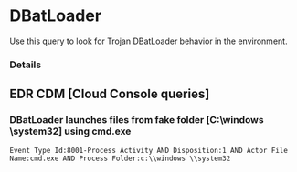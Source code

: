 # DBatLoader

Use this query to look for Trojan DBatLoader behavior in the environment.

### Details

## EDR CDM [Cloud Console queries]

### DBatLoader launches files from fake folder [C:\\windows \\system32] using cmd.exe
```
Event Type Id:8001-Process Activity AND Disposition:1 AND Actor File Name:cmd.exe AND Process Folder:c:\\windows \\system32 
```

